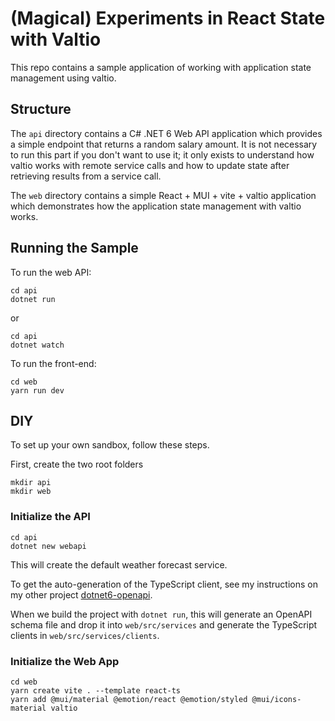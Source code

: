 # (Magical) Experiments in React State with Valtio

This repo contains a sample application of working with application state management using valtio.

## Structure

The `api` directory contains a C# .NET 6 Web API application which provides a simple endpoint that returns a random salary amount.  It is not necessary to run this part if you don't want to use it; it only exists to understand how valtio works with remote service calls and how to update state after retrieving results from a service call.

The `web` directory contains a simple React + MUI + vite + valtio application which demonstrates how the application state management with valtio works.

## Running the Sample

To run the web API:

```
cd api
dotnet run
```

or

```
cd api
dotnet watch
```

To run the front-end:

```
cd web
yarn run dev
```

## DIY

To set up your own sandbox, follow these steps.

First, create the two root folders

```
mkdir api
mkdir web
```

### Initialize the API

```
cd api
dotnet new webapi
```

This will create the default weather forecast service.

To get the auto-generation of the TypeScript client, see my instructions on my other project [dotnet6-openapi](https://github.com/CharlieDigital/dotnet6-openapi).

When we build the project with `dotnet run`, this will generate an OpenAPI schema file and drop it into `web/src/services` and generate the TypeScript clients in `web/src/services/clients`.

### Initialize the Web App

```
cd web
yarn create vite . --template react-ts
yarn add @mui/material @emotion/react @emotion/styled @mui/icons-material valtio
```